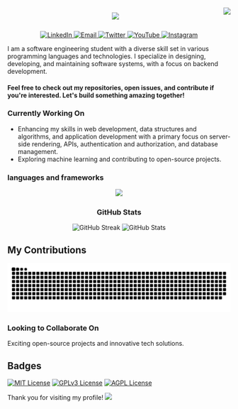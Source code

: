 
<div align="center">
  <img src="https://visitor-badge.laobi.icu/badge?page_id=SakhileKhuzwayo222.visitor-badge&left_color=red&right_color=green" align="right" />

  <h1>
    <a href="https://git.io/typing-svg">
      <img src="https://readme-typing-svg.herokuapp.com/?font=Courier+Prime&size=35&color=000000&center=true&vCenter=true&width=800&height=70&duration=6000&lines=Hello+there!+I'm+Sakhile+🛸" />
    </a>
  </h1>
</div>

<p align="center">
  <a href="https://www.linkedin.com/in/sakhilekhuzwayo222" target="_blank">
    <img src="https://img.shields.io/badge/LinkedIn-0077B5?style=for-the-badge&logo=linkedin&logoColor=white" alt="LinkedIn">
  </a>
  <a href="mailto:sakhilekhuzwayo222@example.com" target="_blank">
    <img src="https://img.shields.io/badge/Email-D14836?style=for-the-badge&logo=gmail&logoColor=white" alt="Email">
  </a>
  <a href="https://twitter.com/sakhilekhuzwayo222" target="_blank">
    <img src="https://img.shields.io/badge/Twitter-1DA1F2?style=for-the-badge&logo=twitter&logoColor=white" alt="Twitter">
  </a>
  <a href="https://youtube.com/sakhilekhuzwayo222" target="_blank">
    <img src="https://img.shields.io/badge/YouTube-FF0000?style=for-the-badge&logo=youtube&logoColor=white" alt="YouTube">
  </a>
  <a href="https://instagram.com/sakhilekhuzwayo222" target="_blank">
    <img src="https://img.shields.io/badge/Instagram-E4405F?style=for-the-badge&logo=instagram&logoColor=white" alt="Instagram">
  </a>
</p>
</hr>
I am a software engineering student with a diverse skill set in various programming languages and technologies. I specialize in designing, developing, and maintaining software systems, with a focus on backend development.



<h4>Feel free to check out my repositories, open issues, and contribute if you're interested. Let's build something amazing together!</h4>

<h3>Currently Working On</h3>

- Enhancing my skills in web development, data structures and algorithms, and application development with a primary focus on server-side rendering, APIs, authentication and authorization, and database management.
- Exploring machine learning and contributing to open-source projects.

<h3>languages and frameworks</h3>
<p align="center">
  <a href="https://skillicons.dev">
    <img src="https://skillicons.dev/icons?i=java,spring,cs,kubernetes,dotnet,maven,mysql,php,graphql,react,js,html,css,bootstrap" />
  </a>
</p>

<h3 align="center">GitHub Stats</h3>

<p align="center">
  <img src="https://github-readme-streak-stats.herokuapp.com/?user=SakhileKhuzwayo222&theme=radical" alt="GitHub Streak" />
  <img src="https://github-readme-stats.vercel.app/api?username=SakhileKhuzwayo222&show_icons=true&theme=radical" alt="GitHub Stats" />
</p>

<h2 align="left">My Contributions</h2>

<p align="center">
  <img src="https://github.com/Platane/snk/raw/output/github-contribution-grid-snake.svg" alt="Contributions Snake" />
</p>

<h3>Looking to Collaborate On</h3>

Exciting open-source projects and innovative tech solutions.

## Badges

[![MIT License](https://img.shields.io/badge/License-MIT-green.svg)](https://choosealicense.com/licenses/mit/)
[![GPLv3 License](https://img.shields.io/badge/License-GPL%20v3-yellow.svg)](https://opensource.org/licenses/)
[![AGPL License](https://img.shields.io/badge/license-AGPL-blue.svg)](http://www.gnu.org/licenses/agpl-3.0)

Thank you for visiting my profile! <img src="https://raw.githubusercontent.com/MartinHeinz/MartinHeinz/master/wave.gif" width="30px">


